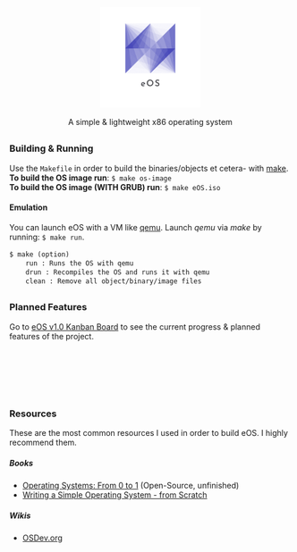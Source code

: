 <p align="center"><img src="logo.png" width="180px" height="auto"></p>
<p align="center">A simple & lightweight x86 operating system</p>

## 
### Building & Running
Use the `Makefile` in order to build the binaries/objects et cetera- with <a href="https://linux.die.net/man/1/make" target="_blank">make</a>.
<br>
**To build the OS image run**: `$ make os-image`
<br>
**To build the OS image (WITH GRUB) run**: `$ make eOS.iso`
#### Emulation
You can launch eOS with a VM like <a href="https://www.qemu.org/documentation/" target="_blank">qemu</a>. Launch *qemu* via *make* by running: `$ make run`.

	$ make (option)
		run : Runs the OS with qemu
		drun : Recompiles the OS and runs it with qemu
		clean : Remove all object/binary/image files
## 
### Planned Features
Go to [eOS v1.0 Kanban Board](https://github.com/E-Almqvist/eOS/projects/1) to see the current progress & planned features of the project.
## 
<br>
<br>
<br>
<br>

### Resources
These are the most common resources I used in order to build eOS. I highly recommend them.
##### Books
 - [Operating Systems: From 0 to 1](https://tuhdo.github.io/os01/) (Open-Source, unfinished)
 - [Writing a Simple Operating System - from Scratch](https://www.cs.bham.ac.uk/~exr/lectures/opsys/10_11/lectures/os-dev.pdf)
##### Wikis
 - [OSDev.org](https://wiki.osdev.org/Expanded_Main_Page)
